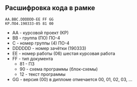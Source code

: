## Расшифровка кода в рамке

```
AA.BBC.DDDDDD-EE FF GG
КР.ПО4.190333-05 81 00
```

- AA - курсовой проект (КР)
- BB - группа (ПО) ПО-4
- С - номер группы (4) ПО-4
- DDDDDD - номер зачётки (190333)
- EE - номер работы (06) шестая курсовая работа
- FF - тип документа
  - 81 - ПЗ
  - 90 - схема программы (блок-схемы)
  - 12 - текст программы
- GG - версия (00) в дипломе отмечается 00, 01, 02, 03, ...
